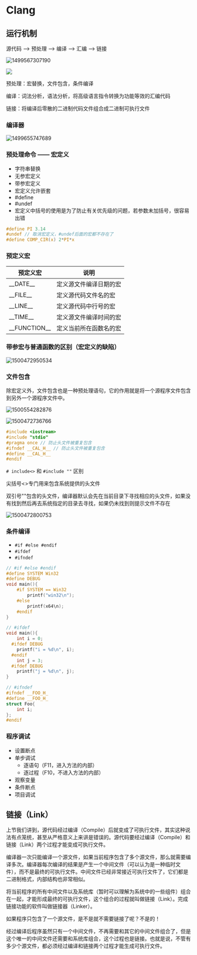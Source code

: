 # Clang

## 运行机制

源代码 --> 预处理 --> 编译 --> 汇编 --> 链接

![1499567307190](./images/1499567307190.png)

![](./images/gcc编译的四个阶段.png)

预处理：宏替换，文件包含，条件编译

编译：词法分析，语法分析，将高级语言指令转换为功能等效的汇编代码

链接：将编译后零散的二进制代码文件组合成二进制可执行文件

### 编译器

![1499655747689](./images/1499655747689.png)

### 预处理命令 —— 宏定义

- 字符串替换
- 无参宏定义
- 带参宏定义
- 宏定义允许嵌套
- \#define
- \#undef
- 宏定义中括号的使用是为了防止有关优先级的问题，若参数未加括号，很容易出错

```c
#define PI 3.14
#undef // 取消宏定义，#undef后面的宏都不存在了
#define COMP_CIR(x) 2*PI*x
```

### 预定义宏

| 预定义宏           | 说明          |
| -------------- | ----------- |
| \_\_DATE__     | 定义源文件编译日期的宏 |
| \_\_FILE__     | 定义源代码文件名的宏  |
| \_\_LINE__     | 定义源代码中行号的宏  |
| \_\_TIME__     | 定义源文件编译时间的宏 |
| \_\_FUNCTION__ | 定义当前所在函数名的宏 |

### 带参宏与普通函数的区别（宏定义的缺陷）

![1500472950534](./images/1500472950534.png)

### 文件包含

除宏定义外，文件包含也是一种预处理语句，它的作用就是将一个源程序文件包含到另外一个源程序文件中。

![1500554282876](./images/1500554282876.png)

![1500472736766](./images/1500472736766.png)

```c
#include <iostream>
#include "stdio"
#pragma once // 防止头文件被重复包含
#ifndef __CAL_H__ // 防止头文件被重复包含
#define __CAL_H__
#endif
```

`# include<>`  和 `#include ""` 区别

尖括号<>专门用来包含系统提供的头文件

双引号""包含的头文件，编译器默认会先在当前目录下寻找相应的头文件，如果没有找到然后再去系统指定的目录去寻找，如果仍未找到则提示文件不存在

![1500472800753](./images/1500472800753.png)

### 条件编译

- `#if #else #endif`
- `#ifdef`
- `#ifndef`

```c
// #if #else #endif
#define SYSTEM Win32
#define DEBUG
void main(){
  	#if SYSTEM == Win32
  		printf("win32\n");
  	#else
  		printf(x64\n);
  	#endif
}

// #ifdef
void main(){
  	int i = 0;
  #ifdef DEBUG
  	printf("i = %d\n", i);
  #endif
  	int j = 3;
  #ifdef DEBUG
  	printf("j = %d\n", j);
}

// #ifndef
#ifndef __FOO_H_
#define __FOO_H_
struct Foo{
  	int i;
};
#endif
```
### 程序调试

- 设置断点
- 单步调试
  - 逐语句（F11，进入方法的内部）
  - 逐过程（F10，不进入方法的内部）
- 观察变量
- 条件断点
- 项目调试


## 链接（Link）

上节我们讲到，源代码经过编译（Compile）后就变成了可执行文件，其实这种说法有点笼统，甚至从严格意义上来讲是错误的。源代码要经过编译（Compile）和链接（Link）两个过程才能变成可执行文件。

编译器一次只能编译一个源文件，如果当前程序包含了多个源文件，那么就需要编译多次。编译器每次编译的结果是产生一个中间文件（可以认为是一种临时文件），而不是最终的可执行文件。中间文件已经非常接近可执行文件了，它们都是二进制格式，内部结构也非常相似。

将当前程序的所有中间文件以及系统库（暂时可以理解为系统中的一些组件）组合在一起，才能形成最终的可执行文件，这个组合的过程就叫做链接（Link）。完成链接功能的软件叫做链接器（Linker）。

如果程序只包含了一个源文件，是不是就不需要链接了呢？不是的！

经过编译后程序虽然只有一个中间文件，不再需要和其它的中间文件组合了，但是这个唯一的中间文件还需要和系统库组合，这个过程也是链接。也就是说，不管有多少个源文件，都必须经过编译和链接两个过程才能生成可执行文件。
